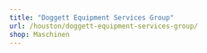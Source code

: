 ```yaml
---
title: "Doggett Equipment Services Group"
url: /houston/doggett-equipment-services-group/
shop: Maschinen
---
```


